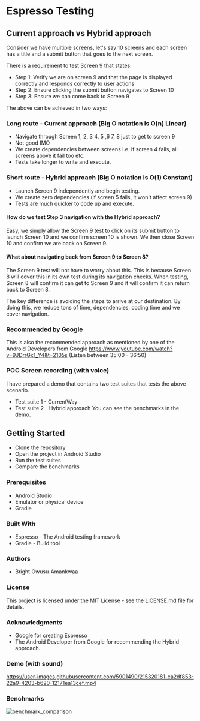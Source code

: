 # Espresso Testing

## Current approach vs Hybrid approach
Consider we have multiple screens, let's say 10 screens and each screen has a title and a submit button that goes to the next screen.

There is a requirement to test Screen 9 that states:

- Step 1: Verify we are on screen 9 and that the page is displayed correctly and responds correctly to user actions
- Step 2: Ensure clicking the submit button navigates to Screen 10
- Step 3: Ensure we can come back to Screen 9

The above can be achieved in two ways:

### Long route - Current approach (Big O notation is O(n) Linear)
- Navigate through Screen 1, 2, 3 4, 5 ,6 7, 8 just to get to screen 9
- Not good IMO
- We create dependencies between screens i.e. if screen 4 fails, all screens above it fail too etc.
- Tests take longer to write and execute.

### Short route - Hybrid approach (Big O notation is O(1) Constant)
- Launch Screen 9 independently and begin testing.
- We create zero dependencies (if screen 5 fails, it won't affect screen 9)
- Tests are much quicker to code up and execute.

#### How do we test Step 3 navigation with the Hybrid approach?
Easy, we simply allow the Screen 9 test to click on its submit button to launch Screen 10 and we confirm screen 10 is shown.
We then close Screen 10 and confirm we are back on Screen 9.

#### What about navigating back from Screen 9 to Screen 8?
The Screen 9 test will not have to worry about this. This is because Screen 8 will cover this in its own test during its navigation checks.
When testing, Screen 8 will confirm it can get to Screen 9 and it will confirm it can return back to Screen 8.

The key difference is avoiding the steps to arrive at our destination.
By doing this, we reduce tons of time, dependencies, coding time and we cover navigation.

### Recommended by Google
This is also the recommended approach as mentioned by one of the Android Developers from Google https://www.youtube.com/watch?v=9JDrrGx1_Y4&t=2105s (Listen between 35:00 - 36:50)

### POC Screen recording (with voice)
I have prepared a demo that contains two test suites that tests the above scenario.

- Test suite 1 - CurrentWay
- Test suite 2 - Hybrid approach
You can see the benchmarks in the demo.

## Getting Started
- Clone the repository
- Open the project in Android Studio
- Run the test suites
- Compare the benchmarks

### Prerequisites
- Android Studio
- Emulator or physical device
- Gradle

### Built With
- Espresso - The Android testing framework
- Gradle - Build tool

### Authors
- Bright Owusu-Amankwaa

### License
This project is licensed under the MIT License - see the LICENSE.md file for details.

### Acknowledgments
- Google for creating Espresso
- The Android Developer from Google for recommending the Hybrid approach.

### Demo (with sound)
https://user-images.githubusercontent.com/5901490/215320181-ca2df853-22a9-4203-b620-12171ea13cef.mp4

### Benchmarks
![benchmark_comparison](https://user-images.githubusercontent.com/5901490/215320442-f543410b-af04-4d68-ae7c-3a8e47bbb921.png)
